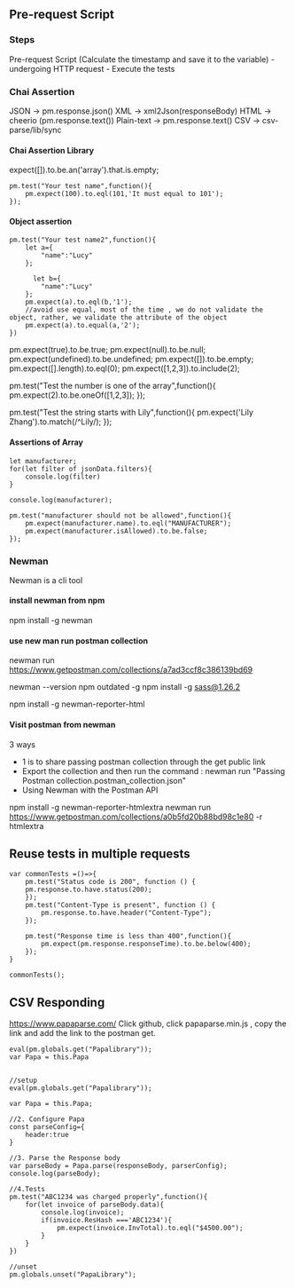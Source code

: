 ## Pre-request Script
### Steps
Pre-request Script (Calculate the timestamp and save it to the variable) - undergoing HTTP request - Execute the tests

### Chai Assertion
JSON -> pm.response.json()
XML  -> xml2Json(responseBody)
HTML -> cheerio (pm.response.text())
Plain-text -> pm.response.text()
CSV -> csv-parse/lib/sync

#### Chai Assertion Library
expect([]).to.be.an('array').that.is.empty;

```
pm.test("Your test name",function(){
    pm.expect(100).to.eql(101,'It must equal to 101');
});
```
#### Object assertion

```
pm.test("Your test name2",function(){
    let a={
        "name":"Lucy"
    };

      let b={
        "name":"Lucy"
    };
    pm.expect(a).to.eql(b,'1');
    //avoid use equal, most of the time , we do not validate the object, rather, we validate the attribute of the object 
    pm.expect(a).to.equal(a,'2');
})
```
pm.expect(true).to.be.true;
pm.expect(null).to.be.null;
pm.expect(undefined).to.be.undefined;
pm.expect([]).to.be.empty;
pm.expect([].length).to.eql(0);
pm.expect([1,2,3]).to.include(2);

pm.test("Test the number is one of the array",function(){
    pm.expect(2).to.be.oneOf([1,2,3]);
});

pm.test("Test the string starts with Lily",function(){
    pm.expect('Lily Zhang').to.match(/^Lily/);
});

#### Assertions of Array
```
let manufacturer;
for(let filter of jsonData.filters){
    console.log(filter)
}

console.log(manufacturer);

pm.test("manufacturer should not be allowed",function(){
    pm.expect(manufacturer.name).to.eql("MANUFACTURER");
    pm.expect(manufacturer.isAllowed).to.be.false;
});
```

### Newman

Newman is a cli tool
#### install newman from npm
npm install -g newman

#### use new man run postman collection
newman run https://www.getpostman.com/collections/a7ad3ccf8c386139bd69

newman --version
npm outdated -g
npm install -g sass@1.26.2

npm install -g newman-reporter-html

#### Visit postman from newman

3 ways
* 1 is to share passing postman collection through the get public link
* Export the collection and then run the command : newman run "Passing Postman collection.postman_collection.json"
* Using Newman with the Postman API

npm install -g newman-reporter-htmlextra
newman run https://www.getpostman.com/collections/a0b5fd20b88bd98c1e80 -r htmlextra

## Reuse tests in multiple requests
```
var commonTests =()=>{
    pm.test("Status code is 200", function () {
    pm.response.to.have.status(200);
    });
    pm.test("Content-Type is present", function () {
        pm.response.to.have.header("Content-Type");
    });
    
    pm.test("Response time is less than 400",function(){
        pm.expect(pm.response.responseTime).to.be.below(400);
    });
}

commonTests();
```

## CSV Responding
https://www.papaparse.com/
Click github, click papaparse.min.js , copy the link and add the link to the postman get.

```
eval(pm.globals.get("Papalibrary"));
var Papa = this.Papa


//setup
eval(pm.globals.get("Papalibrary"));

var Papa = this.Papa;

//2. Configure Papa
const parseConfig={
    header:true
}

//3. Parse the Response body
var parseBody = Papa.parse(responseBody, parserConfig);
console.log(parseBody);

//4.Tests
pm.test("ABC1234 was charged properly",function(){
    for(let invoice of parseBody.data){
        console.log(invoice);
        if(invoice.ResHash ==='ABC1234'){
            pm.expect(invoice.InvTotal).to.eql("$4500.00");
        }
    }
})

//unset
pm.globals.unset("PapaLibrary");
```


